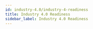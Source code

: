 ```yaml
---
id: industry-4.0/industry-4-readiness
title: Industry 4.0 Readiness
sidebar_label: Industry 4.0 Readiness
---
```

